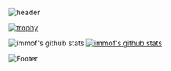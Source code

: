 ![header](https://capsule-render.vercel.app/api?type=wave&color=gradient&height=300&section=header&text=Suin%20&fontSize=90)

<!--
**immof/immof** is a ✨ _special_ ✨ repository because its `README.md` (this file) appears on your GitHub profile.

Here are some ideas to get you started:

- 🔭 I’m currently working on ...
- 🌱 I’m currently learning ...
- 👯 I’m looking to collaborate on ...
- 🤔 I’m looking for help with ...
- 💬 Ask me about ...
- 📫 How to reach me: ...
- 😄 Pronouns: ...
- ⚡ Fun fact: ...
-->
[![trophy](https://github-profile-trophy.vercel.app/?username=immof&row=1)](https://github.com/ryo-ma/github-profile-trophy)

![immof's github stats](https://github-readme-stats.vercel.app/api?username=immof&show_icons=true)
[![immof's github stats](https://github-readme-stats.vercel.app/api/top-langs/?username=immof&show_icons=true&hide_border=true&title_color=004386&icon_color=004386&layout=compact)](https://github.com/immof)


![Footer](https://capsule-render.vercel.app/api?type=waving&color=auto&height=200&section=footer)
